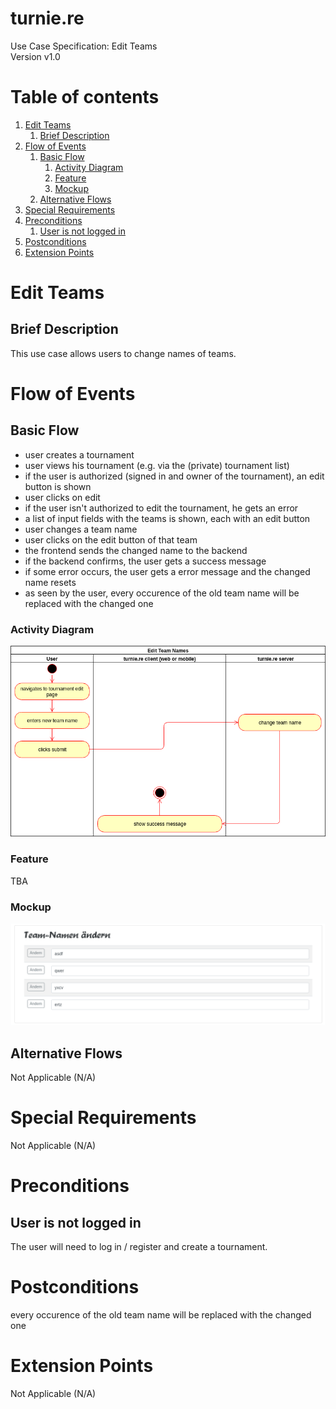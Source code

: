 # turnie.re

Use Case Specification: Edit Teams  
Version v1.0

# Table of contents

1. [Edit Teams](#edit-teams)
   1. [Brief Description](#brief-description)
1. [Flow of Events](#flow-of-events)
   1. [Basic Flow](#basic-flow)
      1. [Activity Diagram](#activity-diagram)
      1. [Feature](#feature)
      1. [Mockup](#mockup)
   1. [Alternative Flows](#alternative-flows)
1. [Special Requirements](#special-requirements)
1. [Preconditions](#preconditions)
   1. [User is not logged in](#user-is-not-logged-in)
1. [Postconditions](#postconditions)
1. [Extension Points](#extension-points)


# Edit Teams

## Brief Description

This use case allows users to change names of teams.

# Flow of Events

## Basic Flow

 - user creates a tournament
 - user views his tournament (e.g. via the (private) tournament list)
 - if the user is authorized (signed in and owner of the tournament), an edit button is shown
 - user clicks on edit
 - if the user isn't authorized to edit the tournament, he gets an error
 - a list of input fields with the teams is shown, each with an edit button
 - user changes a team name
 - user clicks on the edit button of that team
 - the frontend sends the changed name to the backend
 - if the backend confirms, the user gets a success message
 - if some error occurs, the user gets a error message and the changed name resets
 - as seen by the user, every occurence of the old team name will be replaced with the changed one
 
### Activity Diagram
![Edit_Teams](../imgs/use_case_edit_team_names.png)

### Feature
TBA

### Mockup
![Mockup Edit_Teams](../imgs/mockups/mockup_edit_teams.png)

## Alternative Flows
Not Applicable (N/A)

# Special Requirements
Not Applicable (N/A)

# Preconditions

## User is not logged in
The user will need to log in / register and create a tournament.

# Postconditions
every occurence of the old team name will be replaced with the changed one

# Extension Points
Not Applicable (N/A)
